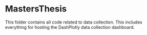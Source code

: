 # MastersThesis

This folder contains all code related to data collection. This includes everything for hosting the DashPlotly data collection dashboard.
